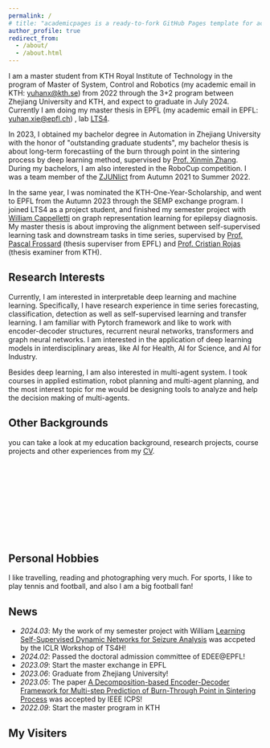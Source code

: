 ```yaml
---
permalink: /
# title: "academicpages is a ready-to-fork GitHub Pages template for academic personal websites"
author_profile: true
redirect_from: 
  - /about/
  - /about.html
---
```


I am a master student from KTH Royal Institute of Technology in the program of Master of System, Control and Robotics (my academic email in KTH: <a href="mailto:yuhanx@kth.se">yuhanx@kth.se</a>) from 2022 through the 3+2 program between Zhejiang University and KTH, and expect to graduate in July 2024. Currently I am doing my master thesis in EPFL (my academic email in EPFL: <a href="mailto:yuhan.xie@epfl.ch">yuhan.xie@epfl.ch</a>) , lab [LTS4](https://www.epfl.ch/labs/lts4/).

In 2023, I obtained my bachelor degree in Automation in Zhejiang University with the honor of "outstanding graduate students", my bachelor thesis is about long-term forecastiing of the burn through point in the sintering process by deep learning method, supervised by [Prof. Xinmin Zhang](https://scholar.google.com/citations?hl=zh-CN&user=1M8fnscAAAAJ&view_op=list_works&sortby=pubdate). During my bachelors, I am also interested in the RoboCup competition. I was a team member of the [ZJUNlict](https://github.com/ZJUNlict) from Autumn 2021 to Summer 2022.

In the same year, I was nominated the KTH-One-Year-Scholarship, and went to EPFL from the Autumn 2023 through the SEMP exchange program. I joined LTS4 as a project student, and finished my semester project with [William Cappelletti](https://williamcappelletti.github.io/) on graph representation learning for epilepsy diagnosis. My master thesis is about improving the alignment between self-supervised learning task and downstream tasks in time series, supervised by [Prof. Pascal Frossard](https://www.epfl.ch/labs/lts4/people/people-current/frossard/) (thesis superviser from EPFL) and [Prof. Cristian Rojas](https://www.kth.se/profile/crro) (thesis examiner from KTH). 


Research Interests
-----
Currently, I am interested in interpretable deep learning and machine learning. Specifically, I have research experience in time series forecasting, classification, detection as well as self-supervised learning and transfer learning. I am familiar with Pytorch framework and like to work with encoder-decoder structures, recurrent neural networks, transformers and graph neural networks. I am interested in the application of deep learning models in interdisciplinary areas, like AI for Health, AI for Science, and AI for Industry.

Besides deep learning, I am also interested in multi-agent system. I took courses in applied estimation, robot planning and multi-agent planning, and the most interest topic for me would be designing tools to analyze and help the decision making of multi-agents.

Other Backgrounds
-----
you can take a look at my education background, research projects, course projects and other experiences from my <a href = "https://github.com/XYHZJU/XYHZJU.github.io/files/Resume_New.pdf" target="_blank">CV</a>.


<object data="https://github.com/XYHZJU/XYHZJU.github.io/files/Resume_New.pdf" type="application/pdf" width="100%" height="100%"> <embed src="https://github.com/XYHZJU/XYHZJU.github.io/files/Resume_New.pdf" type="application/pdf" /> </object>

Personal Hobbies
-----
I like travelling, reading and photographing very much. For sports, I like to play tennis and football, and also I am a big football fan!

News
-----
- *2024.03*: My the work of my semester project with William [Learning Self-Supervised Dynamic Networks for Seizure Analysis](https://openreview.net/forum?id=S523wIxRTe) was accpeted by the ICLR Workshop of TS4H!
- *2024.02*: Passed the doctoral admission committee of EDEE@EPFL!
- *2023.09*: Start the master exchange in EPFL
- *2023.06*: Graduate from Zhejiang University!
- *2023.05*: The paper [A Decomposition-based Encoder-Decoder Framework for Multi-step Prediction of Burn-Through Point in Sintering Process](https://ieeexplore.ieee.org/document/10128029) was accepted by IEEE ICPS!
- *2022.09*: Start the master program in KTH
  
My Visiters
-----
<script type='text/javascript' id='clustrmaps' src='//cdn.clustrmaps.com/map_v2.js?cl=ffffff&w=300&t=n&d=Phx6n-CYxchUKNwMBjNpjNlx_yxcICVsUNXEywQIObQ'></script>
